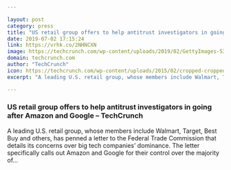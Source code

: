 ```yaml
---

layout: post
category: press
title: "US retail group offers to help antitrust investigators in going after Amazon and Google"
date: 2019-07-02 17:15:24
link: https://vrhk.co/2NHNCXN
image: https://techcrunch.com/wp-content/uploads/2019/02/GettyImages-535059003.jpg?w=600
domain: techcrunch.com
author: "TechCrunch"
icon: https://techcrunch.com/wp-content/uploads/2015/02/cropped-cropped-favicon-gradient.png?w=180
excerpt: "A leading U.S. retail group, whose members include Walmart, Target, Best Buy and others, has penned a letter to the Federal Trade Commission that details its concerns over big tech companies’ dominance. The letter specifically calls out Amazon and Google for their control over the majority of…"

---
```


### US retail group offers to help antitrust investigators in going after Amazon and Google – TechCrunch

A leading U.S. retail group, whose members include Walmart, Target, Best Buy and others, has penned a letter to the Federal Trade Commission that details its concerns over big tech companies’ dominance. The letter specifically calls out Amazon and Google for their control over the majority of…